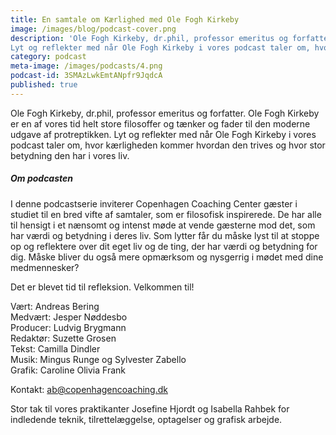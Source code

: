 ```yaml
---
title: En samtale om Kærlighed med Ole Fogh Kirkeby
image: /images/blog/podcast-cover.png
description: 'Ole Fogh Kirkeby, dr.phil, professor emeritus og forfatter. Ole Fogh Kirkeby er en af vores tid helt store filosoffer og tænker og fader til den moderne udgave af protreptikken.
Lyt og reflekter med når Ole Fogh Kirkeby i vores podcast taler om, hvor kærligheden kommer hvordan den trives og hvor stor betydning den har i vores liv.'
category: podcast
meta-image: /images/podcasts/4.png
podcast-id: 3SMAzLwkEmtANpfr9JqdcA
published: true
---
```

Ole Fogh Kirkeby, dr.phil, professor emeritus og forfatter.
Ole Fogh Kirkeby er en af vores tid helt store filosoffer og tænker og fader til den moderne udgave af protreptikken.
Lyt og reflekter med når Ole Fogh Kirkeby i vores podcast taler om, hvor kærligheden kommer hvordan den trives og hvor stor betydning den har i vores liv.

##### Om podcasten

I denne podcastserie inviterer Copenhagen Coaching Center gæster i studiet til en bred vifte af samtaler, som er filosofisk inspirerede. De har alle til hensigt i et nænsomt og intenst møde at vende gæsterne mod det, som har værdi og betydning i deres liv. Som lytter får du måske lyst til at stoppe op og reflektere over dit eget liv og de ting, der har værdi og betydning for dig. Måske bliver du også mere opmærksom og nysgerrig i mødet med dine medmennesker?

Det er blevet tid til refleksion. Velkommen til!

Vært: Andreas Bering<br>Medvært: Jesper Nøddesbo<br>Producer: Ludvig Brygmann<br>Redaktør: Suzette Grosen<br>Tekst: Camilla Dindler<br>Musik: Mingus Runge og Sylvester Zabello<br>Grafik: Caroline Olivia Frank

Kontakt: ab@copenhagencoaching.dk

Stor tak til vores praktikanter Josefine Hjordt og Isabella Rahbek for indledende teknik, tilrettelæggelse, optagelser og grafisk arbejde.